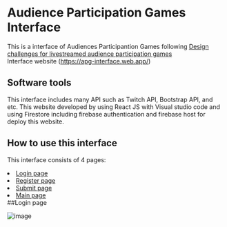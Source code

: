 # Audience Participation Games Interface
This is a interface of Audiences Participantion Games following [Design challenges for livestreamed audience participation games](https://dl.acm.org/doi/pdf/10.1145/3242671.3242708?casa_token=0xtivjyfar0AAAAA:XqAzyqw97Cxm5K2XP4cvEF86nm_asU78LsiG5f_dtjl67plG9XGmz57CRN1JFwvSUPWPkX65Z70AxIM) <br>
Interface website (https://apg-interface.web.app/)

<!-- Software tools -->
## Software tools
This interface includes many API such as Twitch API, Bootstrap API, and etc. This website developed by using React JS with Visual studio code and using Firestore including firebase authentication and firebase host for deploy this website.

## How to use this interface
This interface consists of 4 pages:
<li>
  <a href="#login">Login page</a>
</li>
<li>
  <a href="#register">Register page</a>
</li>
<li>
  <a href="#submit">Submit page</a>
</li>
<li>
  <a href="#main">Main page</a>
</li>
##Login page

![image](https://user-images.githubusercontent.com/79521432/124487357-901efb00-dde9-11eb-8902-6be578038483.png)
